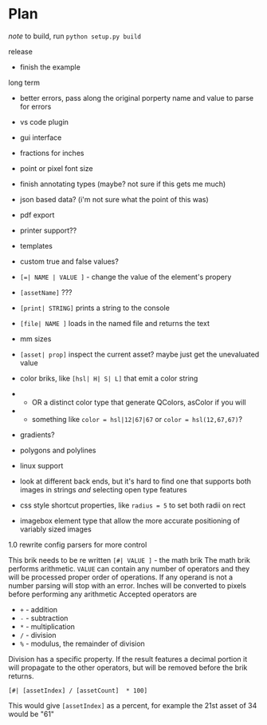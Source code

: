 # Plan

*note* to build, run `python setup.py build`

release
 - finish the example

long term 
 - better errors, pass along the original porperty name and value to parse for errors
 - vs code plugin
 - gui interface
 - fractions for inches
 - point or pixel font size
 - finish annotating types (maybe? not sure if this gets me much)
 - json based data? (i'm not sure what the point of this was)
 - pdf export
 - printer support??
 - templates
 - custom true and false values?
 - `[=| NAME | VALUE ]` - change the value of the element's propery
 - `[assetName]` ???
 - `[print| STRING]` prints a string to the console
 - `[file| NAME ]` loads in the named file and returns the text
 - mm sizes
 - `[asset| prop]` inspect the current asset? maybe just get the unevaluated value
 
 - color briks, like `[hsl| H| S| L]` that emit a color string
 - -  OR a distinct color type that generate QColors, asColor if you will
 - - something like `color = hsl|12|67|67` or `color = hsl(12,67,67)`?
 - gradients?
 - polygons and polylines
 - linux support
 - look at different back ends, but it's hard to find one that supports both images in strings *and* selecting open type features
 - css style shortcut properties, like `radius = 5` to set both radii on rect
 - imagebox element type that allow the more accurate positioning of variably sized images


1.0
rewrite  config parsers for more control

This brik needs to be re written 
`[#| VALUE ]` - the math brik
The math brik performs arithmetic. `VALUE` can contain any number of operators and they will be processed proper order of operations. If any operand is not a number parsing will stop with an error. Inches will be converted to pixels before performing any arithmetic
Accepted operators are

 * `+` - addition
 * `-` - subtraction
 * `*` - multiplication
 * `/` - division
 * `%` - modulus, the remainder of division

Division has a specific property. If the result features a decimal portion it will propagate to the other operators, but will be removed before the brik returns.
```none
[#| [assetIndex] / [assetCount]  * 100]
```
This would give `[assetIndex]` as a percent, for example the 21st asset of 34 would be "61"
